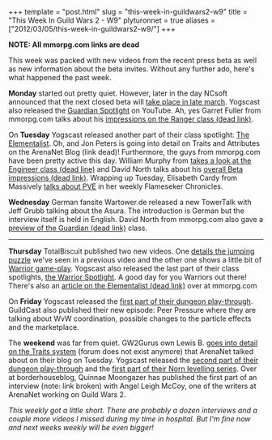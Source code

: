 +++
template = "post.html"
slug = "this-week-in-guildwars2-w9"
title = "This Week In Guild Wars 2 - W9"
plyturonnet = true
aliases = ["2012/03/05/this-week-in-guildwars2-w9/"]
+++

**NOTE: All mmorpg.com links are dead**

This week was packed with new videos from the recent press beta as well as new information about the beta invites. Without any further ado, here's what happened the past week.


**Monday** started out pretty quiet. However, later in the day NCsoft announced that the next closed beta will [take place in late march](http://massively.joystiq.com/2012/02/27/guild-wars-2-beta-signups-peaked-at-4-000-a-minute/). Yogscast also released the [Guardian Spotlight](http://www.youtube.com/watch?v=LPRmFQHjSpY) on YouTube. Ah, yes Garret Fuller from mmorpg.com talks about his [impressions on the Ranger class (dead link)](#).

On **Tuesday** Yogscast released another part of their class spotlight: [The Elementalist](http://www.youtube.com/watch?v=NiuNbqPWpEo). Oh, and Jon Peters is going into detail on Traits and Attributes on the ArenaNet Blog (link dead)! Furthermore, the guys from mmorpg.com have been pretty active this day. William Murphy from [takes a look at the Engineer class (dead line)](#) and David North talks about his [overall Beta impressions (dead link)](#). Wrapping up Tuesday, Elisabeth Cardy from Massively [talks about PVE](http://massively.joystiq.com/2012/02/28/flameseeker-chronicles-i-hope-you-like-pve-stuff/) in her weekly Flameseker Chronicles.

**Wednesday** German fansite Wartower.de released a new TowerTalk with Jeff Grubb talking about the Asura. The introduction is German but the interview itself is held in English. David North from mmorpg.com also gave a [preview of the Guardian (dead link)](#) class.

<!--![Asura City](http://plyturon.net/wp-content/uploads/2012/03/blog_article_banner1.png)--> 

-----


**Thursday** TotalBiscuit published two new videos. One [details the jumping puzzle](http://www.youtube.com/watch?v=ZYj2QMEPRT0) we've seen in a previous video and the other one shows a little bit of [Warrior game-play](http://www.youtube.com/watch?v=Y4UWZ2XN9rs). Yogscast also released the last part of their class spotlights, [the Warrior Spotlight](http://www.youtube.com/watch?v=jA6TPoWWdV0). A good day for you Warriors out there! There's also an [article on the Elementalist (dead link)](#) over at mmorpg.com

On **Friday** Yogscast released the [first part of their dungeon play-through](http://www.youtube.com/watch?v=pG3tEl9FF9s). GuildCast also published their new episode: Peer Pressure where they are talking about WvW coordination, possible changes to the particle effects and the marketplace.

The **weekend** was far from quiet. GW2Gurus own Lewis B. [goes into detail on the Traits system](#top) (forum does not exist anymore) that ArenaNet talked about on their blog on Tuesday. Yogscast released the [second part of their dungeon play-through](http://www.youtube.com/watch?v=zGNSuIqvezI) and the [first part of their Norn levelling series](http://www.youtube.com/watch?v=tP1INgvPmVE). Over at borderhouseblog, Quinnae Moongazer has published the first part of an interview (note: link broken) with Angel Leigh McCoy, one of the writers at ArenaNet working on Guild Wars 2.

_This weekly got a little short. There are probably a dozen interviews and a couple more videos I missed during my time in hospital. But I'm fine now and next weeks weekly will be even bigger!_
